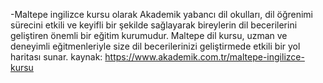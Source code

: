 -Maltepe ingilizce kursu olarak Akademik yabancı dil okulları, dil öğrenimi sürecini etkili ve keyifli 
bir şekilde sağlayarak bireylerin dil becerilerini geliştiren önemli bir eğitim kurumudur. Maltepe dil kursu, uzman
ve deneyimli eğitmenleriyle size dil becerilerinizi geliştirmede etkili bir yol haritası sunar.
kaynak: https://www.akademik.com.tr/maltepe-ingilizce-kursu 
